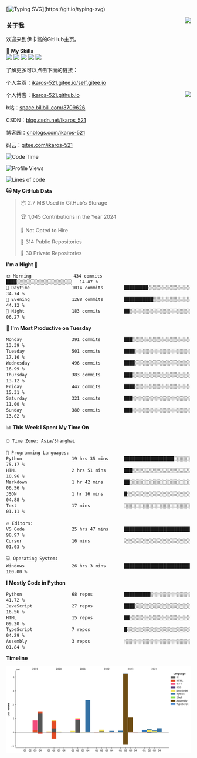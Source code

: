 [![Typing SVG](https://readme-typing-svg.herokuapp.com?size=25&duration=3000&color=8C43EA&vCenter=true&width=200&height=40&lines=Hi+Welcome+%F0%9F%91%8B%F0%9F%8F%BB;I'm+Love丶伊卡洛斯~~)](https://git.io/typing-svg)

<a href="#">
  <img align="right" src="https://github-readme-stats.vercel.app/api?username=Ikaros-521&count_private=true&show_icons=true&bg_color=15,f2f7fd,E0EAFC" />
</a>

### 关于我

欢迎来到伊卡酱的GitHub主页。

🌟 **My Skills**  
![](https://img.shields.io/badge/-C-A8B9CC?style=flat-square&logo=C&logoColor=fff)
![](https://img.shields.io/badge/-Python-3776AB?style=flat-square&logo=Python&logoColor=fff)
![](https://img.shields.io/badge/-JavaScript-F7DF1E?style=flat-square&logo=JavaScript&logoColor=fff)
![](https://img.shields.io/badge/-C++-00599C?style=flat-square&logo=Cpp&logoColor=fff)
![](https://img.shields.io/badge/-Linux-000000?style=flat-square&logo=Linux&logoColor=fff)

了解更多可以点击下面的链接：  

个人主页：[ikaros-521.gitee.io/self.gitee.io](https://ikaros-521.gitee.io/self.gitee.io/)  

<img align='right' src="https://github.com/Ikaros-521/Ikaros-521/assets/40910637/3a5e50bc-91dc-4aa5-b7a0-8b27ad1c2b33" height="330">

个人博客：[ikaros-521.github.io](https://ikaros-521.github.io/)  

b站：[space.bilibili.com/3709626](https://space.bilibili.com/3709626)  

CSDN：[blog.csdn.net/Ikaros_521](https://blog.csdn.net/Ikaros_521)  

博客园：[cnblogs.com/ikaros-521](https://www.cnblogs.com/ikaros-521)  

码云：[gitee.com/ikaros-521](https://gitee.com/ikaros-521)  


<!--START_SECTION:waka-->
![Code Time](http://img.shields.io/badge/Code%20Time-1%2C900%20hrs%2049%20mins-blue)

![Profile Views](http://img.shields.io/badge/Profile%20Views-13-blue)

![Lines of code](https://img.shields.io/badge/From%20Hello%20World%20I%27ve%20Written-13.2%20million%20lines%20of%20code-blue)

**🐱 My GitHub Data** 

> 📦 2.7 MB Used in GitHub's Storage 
 > 
> 🏆 1,045 Contributions in the Year 2024
 > 
> 🚫 Not Opted to Hire
 > 
> 📜 314 Public Repositories 
 > 
> 🔑 30 Private Repositories 
 > 
**I'm a Night 🦉** 

```text
🌞 Morning                434 commits         ████░░░░░░░░░░░░░░░░░░░░░   14.87 % 
🌆 Daytime                1014 commits        █████████░░░░░░░░░░░░░░░░   34.74 % 
🌃 Evening                1288 commits        ███████████░░░░░░░░░░░░░░   44.12 % 
🌙 Night                  183 commits         ██░░░░░░░░░░░░░░░░░░░░░░░   06.27 % 
```
📅 **I'm Most Productive on Tuesday** 

```text
Monday                   391 commits         ███░░░░░░░░░░░░░░░░░░░░░░   13.39 % 
Tuesday                  501 commits         ████░░░░░░░░░░░░░░░░░░░░░   17.16 % 
Wednesday                496 commits         ████░░░░░░░░░░░░░░░░░░░░░   16.99 % 
Thursday                 383 commits         ███░░░░░░░░░░░░░░░░░░░░░░   13.12 % 
Friday                   447 commits         ████░░░░░░░░░░░░░░░░░░░░░   15.31 % 
Saturday                 321 commits         ███░░░░░░░░░░░░░░░░░░░░░░   11.00 % 
Sunday                   380 commits         ███░░░░░░░░░░░░░░░░░░░░░░   13.02 % 
```


📊 **This Week I Spent My Time On** 

```text
🕑︎ Time Zone: Asia/Shanghai

💬 Programming Languages: 
Python                   19 hrs 35 mins      ███████████████████░░░░░░   75.17 % 
HTML                     2 hrs 51 mins       ███░░░░░░░░░░░░░░░░░░░░░░   10.96 % 
Markdown                 1 hr 42 mins        ██░░░░░░░░░░░░░░░░░░░░░░░   06.56 % 
JSON                     1 hr 16 mins        █░░░░░░░░░░░░░░░░░░░░░░░░   04.88 % 
Text                     17 mins             ░░░░░░░░░░░░░░░░░░░░░░░░░   01.11 % 

🔥 Editors: 
VS Code                  25 hrs 47 mins      █████████████████████████   98.97 % 
Cursor                   16 mins             ░░░░░░░░░░░░░░░░░░░░░░░░░   01.03 % 

💻 Operating System: 
Windows                  26 hrs 3 mins       █████████████████████████   100.00 % 
```

**I Mostly Code in Python** 

```text
Python                   68 repos            ██████████░░░░░░░░░░░░░░░   41.72 % 
JavaScript               27 repos            ████░░░░░░░░░░░░░░░░░░░░░   16.56 % 
HTML                     15 repos            ██░░░░░░░░░░░░░░░░░░░░░░░   09.20 % 
TypeScript               7 repos             █░░░░░░░░░░░░░░░░░░░░░░░░   04.29 % 
Assembly                 3 repos             ░░░░░░░░░░░░░░░░░░░░░░░░░   01.84 % 
```



**Timeline**

![Lines of Code chart](https://raw.githubusercontent.com/Ikaros-521/Ikaros-521/main/assets/bar_graph.png)


<!--END_SECTION:waka-->


<!--
**Ikaros-521/Ikaros-521** is a ✨ _special_ ✨ repository because its `README.md` (this file) appears on your GitHub profile.

Here are some ideas to get you started:

- 🔭 I’m currently working on ...
- 🌱 I’m currently learning ...
- 👯 I’m looking to collaborate on ...
- 🤔 I’m looking for help with ...
- 💬 Ask me about ...
- 📫 How to reach me: ...
- 😄 Pronouns: ...
- ⚡ Fun fact: ...
-->
